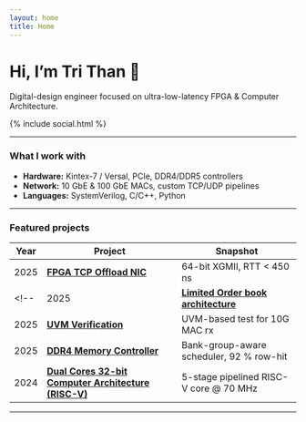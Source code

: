 ```yaml
---
layout: home
title: Home
---
```


<div class="hero">
  <h1>Hi, I’m <span class="name">Tri Than</span> 👋</h1>
  <p class="tagline">
    Digital-design engineer focused on ultra-low-latency FPGA & Computer Architecture.
  </p>
  {% include social.html %}
</div>

---

### What I work with

- **Hardware:** Kintex-7 / Versal, PCIe, DDR4/DDR5 controllers  
- **Network:** 10 GbE & 100 GbE MACs, custom TCP/UDP pipelines  
- **Languages:** SystemVerilog, C/C++, Python  

---

### Featured projects

| Year | Project | Snapshot |
|------|---------|----------|
| 2025 | **[FPGA TCP Offload NIC](/fpga-nic.html)** | 64-bit XGMII, RTT &lt; 450 ns |
<!-- | 2025 | **[Limited Order book architecture](/order_book.html)** | Price–time matching, OUCH/SoupBinTCP, L2/L3 depth | -->
| 2025 | **[UVM Verification](/uvm_verification.html)** | UVM-based test for 10G MAC rx |
| 2025 | **[DDR4 Memory Controller](/ddr4-controller.html)** | Bank-group-aware scheduler, 92 % row-hit |
| 2024 | **[Dual Cores 32-bit Computer Architecture (RISC-V)](/in-order-cpu.html)** | 5-stage pipelined RISC-V core @ 70 MHz |



---

